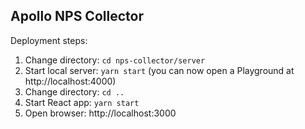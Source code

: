 ## Apollo NPS Collector

Deployment steps:
  1. Change directory: `cd nps-collector/server`
  2. Start local server: `yarn start` (you can now open a Playground at http://localhost:4000)
  3. Change directory: `cd ..`
  4. Start React app: `yarn start`
  5. Open browser: http://localhost:3000